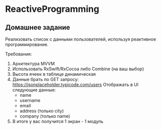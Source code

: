 # ReactiveProgramming

## Домашнее задание

Реализовать список с данными пользователей, используя реактивное программирование. 

Требования:
1. Архитектура MVVM
2. Использовать RxSwift/RxCocoa либо Combine (на ваш выбор)
3. Высота ячеек в таблице динамическая
4. Данные брать по GET запросу: https://jsonplaceholder.typicode.com/users
    Отображать в UI следующие данные:
    - name
    - username
    - email
    - address (только city)
    - company (только name)
5. В итоге у вас получится 1 экран - 1 модуль

